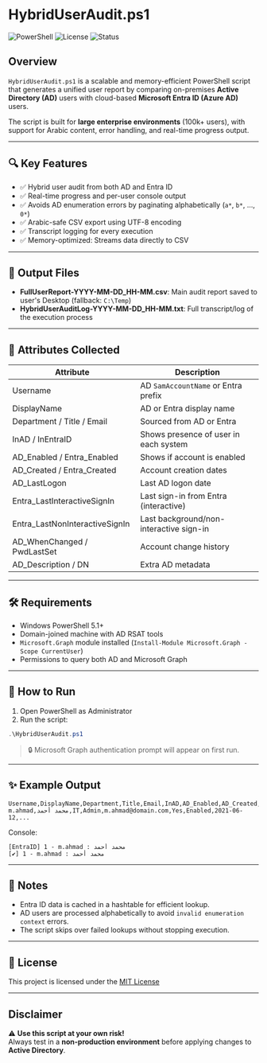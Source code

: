 # HybridUserAudit.ps1

![PowerShell](https://img.shields.io/badge/powershell-5.1%2B-blue.svg)
![License](https://img.shields.io/badge/license-MIT-green.svg)
![Status](https://img.shields.io/badge/stability-stable-brightgreen.svg)

## Overview

`HybridUserAudit.ps1` is a scalable and memory-efficient PowerShell script that generates a unified user report by comparing on-premises **Active Directory (AD)** users with cloud-based **Microsoft Entra ID (Azure AD)** users.

The script is built for **large enterprise environments** (100k+ users), with support for Arabic content, error handling, and real-time progress output.

---

## 🔍 Key Features

* ✅ Hybrid user audit from both AD and Entra ID
* ✅ Real-time progress and per-user console output
* ✅ Avoids AD enumeration errors by paginating alphabetically (`a*`, `b*`, ..., `0*`)
* ✅ Arabic-safe CSV export using UTF-8 encoding
* ✅ Transcript logging for every execution
* ✅ Memory-optimized: Streams data directly to CSV

---

## 📁 Output Files

* **FullUserReport-YYYY-MM-DD\_HH-MM.csv**: Main audit report saved to user's Desktop (fallback: `C:\Temp`)
* **HybridUserAuditLog-YYYY-MM-DD\_HH-MM.txt**: Full transcript/log of the execution process

---

## 🔧 Attributes Collected

| Attribute                       | Description                             |
| ------------------------------- | --------------------------------------- |
| Username                        | AD `SamAccountName` or Entra prefix     |
| DisplayName                     | AD or Entra display name                |
| Department / Title / Email      | Sourced from AD or Entra                |
| InAD / InEntraID                | Shows presence of user in each system   |
| AD\_Enabled / Entra\_Enabled    | Shows if account is enabled             |
| AD\_Created / Entra\_Created    | Account creation dates                  |
| AD\_LastLogon                   | Last AD logon date                      |
| Entra\_LastInteractiveSignIn    | Last sign-in from Entra (interactive)   |
| Entra\_LastNonInteractiveSignIn | Last background/non-interactive sign-in |
| AD\_WhenChanged / PwdLastSet    | Account change history                  |
| AD\_Description / DN            | Extra AD metadata                       |

---

## 🛠 Requirements

* Windows PowerShell 5.1+
* Domain-joined machine with AD RSAT tools
* `Microsoft.Graph` module installed (`Install-Module Microsoft.Graph -Scope CurrentUser`)
* Permissions to query both AD and Microsoft Graph

---

## 🚀 How to Run

1. Open PowerShell as Administrator
2. Run the script:

```powershell
.\HybridUserAudit.ps1
```

> 🔒 Microsoft Graph authentication prompt will appear on first run.

---

## ✨ Example Output

```csv
Username,DisplayName,Department,Title,Email,InAD,AD_Enabled,AD_Created,...
m.ahmad,محمد أحمد,IT,Admin,m.ahmad@domain.com,Yes,Enabled,2021-06-12,...
```

Console:

```
[EntraID] 1 - m.ahmad : محمد أحمد
[✔] 1 - m.ahmad : محمد أحمد
```

---

## 📌 Notes

* Entra ID data is cached in a hashtable for efficient lookup.
* AD users are processed alphabetically to avoid `invalid enumeration context` errors.
* The script skips over failed lookups without stopping execution.

---

## 📄 License

This project is licensed under the [MIT License](https://opensource.org/licenses/MIT)

---

## Disclaimer
⚠ **Use this script at your own risk!**  
Always test in a **non-production environment** before applying changes to **Active Directory**.
